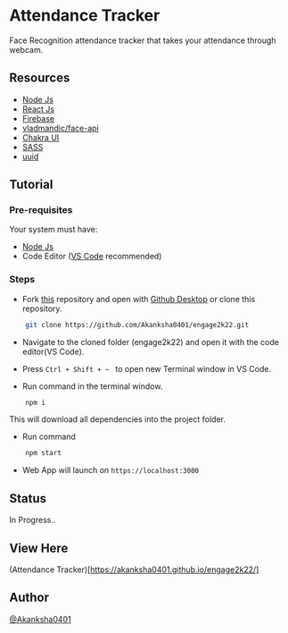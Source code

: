 # Attendance Tracker

Face Recognition attendance tracker that takes your attendance through webcam.

## Resources

- [Node Js](https://nodejs.org/en/)
- [React Js](https://reactjs.org/)
- [Firebase](https://firebase.google.com/?gclid=CjwKCAjwkMeUBhBuEiwA4hpqECgDZxyyZqHUjrBCTGSfVJesOKJOQmSOrqXtme970GS7qoo1KiMbjhoC7EQQAvD_BwE&gclsrc=aw.ds)
- [vladmandic/face-api](https://github.com/vladmandic/face-api)
- [Chakra UI](https://chakra-ui.com/)
- [SASS](https://sass-lang.com/)
- [uuid](https://www.npmjs.com/package/uuid)

## Tutorial

### Pre-requisites

Your system must have:
- [Node Js](https://nodejs.org/en/)
- Code Editor ([VS Code](https://code.visualstudio.com/) recommended)

### Steps

- Fork [this](https://github.com/Akanksha0401/engage2k22) repository and open with [Github Desktop](https://desktop.github.com/) or clone this repository.

```bash
    git clone https://github.com/Akanksha0401/engage2k22.git
```
- Navigate to the cloned folder (engage2k22) and open it with the code editor(VS Code).

- Press `Ctrl + Shift + ~ ` to open new Terminal window in VS Code.

- Run command in the terminal window.

```bash
    npm i
```
This will download all dependencies into the project folder.

- Run command
```bash
    npm start
```
- Web App will launch on `https://localhost:3000`
## Status

In Progress..

## View Here

(Attendance Tracker)[https://akanksha0401.github.io/engage2k22/]

## Author

[@Akanksha0401](https://github.com/Akanksha0401)